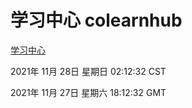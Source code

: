 # 学习中心 colearnhub
[学习中心](http://59.174.24.190:56308/colearnhub/)

2021年 11月 28日 星期日 02:12:32 CST

2021年 11月 27日 星期六 18:12:32 GMT

